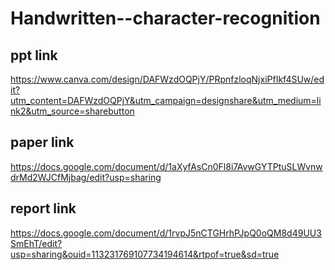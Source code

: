 # Handwritten--character-recognition

## ppt link 
https://www.canva.com/design/DAFWzdOQPjY/PRpnfzloqNjxiPfIkf4SUw/edit?utm_content=DAFWzdOQPjY&utm_campaign=designshare&utm_medium=link2&utm_source=sharebutton

## paper link
https://docs.google.com/document/d/1aXyfAsCn0Fl8i7AvwGYTPtuSLWvnwdrMd2WJCfMjbag/edit?usp=sharing

## report link
https://docs.google.com/document/d/1rvpJ5nCTGHrhPJpQ0oQM8d49UU3SmEhT/edit?usp=sharing&ouid=113231769107734194614&rtpof=true&sd=true

